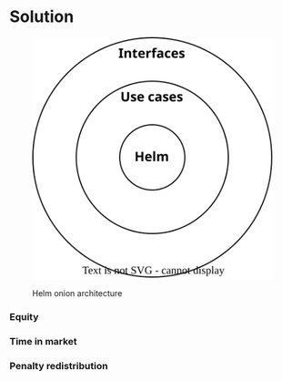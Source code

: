 # Solution

<figure><img src="lightpaper/.gitbook/assets/Untitled Diagram.drawio.svg" alt="Helm onion architecture"><figcaption><p>Helm onion architecture</p></figcaption></figure>

### Equity



### Time in market



### Penalty redistribution


